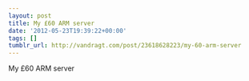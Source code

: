 ```yaml
---
layout: post
title: My £60 ARM server
date: '2012-05-23T19:39:22+00:00'
tags: []
tumblr_url: http://vandragt.com/post/23618628223/my-60-arm-server
---
```

My £60 ARM server
